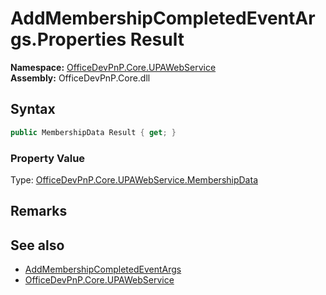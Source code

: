# AddMembershipCompletedEventArgs.Properties Result
  

**Namespace:** [OfficeDevPnP.Core.UPAWebService](OfficeDevPnP.Core.UPAWebService.md)  
**Assembly:** OfficeDevPnP.Core.dll  
## Syntax
```C#
public MembershipData Result { get; }
```

### Property Value
Type: [OfficeDevPnP.Core.UPAWebService.MembershipData](OfficeDevPnP.Core.UPAWebService.MembershipData.md)  

## Remarks 

## See also
- [AddMembershipCompletedEventArgs](OfficeDevPnP.Core.UPAWebService.AddMembershipCompletedEventArgs.md) 
- [OfficeDevPnP.Core.UPAWebService](OfficeDevPnP.Core.UPAWebService.md) 

